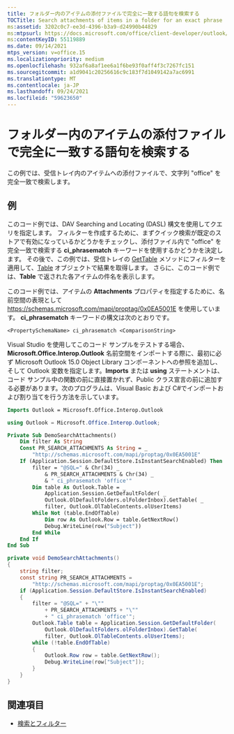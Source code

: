 ```yaml
---
title: フォルダー内のアイテムの添付ファイルで完全に一致する語句を検索する
TOCTitle: Search attachments of items in a folder for an exact phrase
ms:assetid: 3202c0c7-ee3d-4396-b3a9-d24990b44829
ms:mtpsurl: https://docs.microsoft.com/office/client-developer/outlook/pia/how-to-search-attachments-of-items-in-a-folder-for-an-exact-phrase?redirectedfrom=MSDN
ms:contentKeyID: 55119889
ms.date: 09/14/2021
mtps_version: v=office.15
ms.localizationpriority: medium
ms.openlocfilehash: 932af6a8af1ee6a1f6be93f0aff4f3c7267fc151
ms.sourcegitcommit: a1d9041c20256616c9c183f7d1049142a7ac6991
ms.translationtype: MT
ms.contentlocale: ja-JP
ms.lasthandoff: 09/24/2021
ms.locfileid: "59623650"
---
```

# <a name="search-attachments-of-items-in-a-folder-for-an-exact-phrase"></a>フォルダー内のアイテムの添付ファイルで完全に一致する語句を検索する

この例では、受信トレイ内のアイテムへの添付ファイルで、文字列 "office" を完全一致で検索します。

## <a name="example"></a>例

このコード例では、DAV Searching and Locating (DASL) 構文を使用してクエリを指定します。 フィルターを作成するために、まずクイック検索が既定のストアで有効になっているかどうかをチェックし、添付ファイル内で "office" を完全一致で検索する **ci\_phrasematch** キーワードを使用するかどうかを決定します。 その後で、この例では、受信トレイの [GetTable](/dotnet/api/microsoft.office.interop.outlook.mapifolder.gettable.md) メソッドにフィルターを適用して、[Table](/dotnet/api/microsoft.office.interop.outlook.table.md) オブジェクトで結果を取得します。 さらに、このコード例では、**Table** で返された各アイテムの件名を表示します。

このコード例では、アイテムの **Attachments** プロパティを指定するために、名前空間の表現として https://schemas.microsoft.com/mapi/proptag/0x0EA5001E を使用しています。 **ci\_phrasematch** キーワードの構文は次のとおりです。

`<PropertySchemaName> ci_phrasematch <ComparisonString>`

Visual Studio を使用してこのコード サンプルをテストする場合、**Microsoft.Office.Interop.Outlook** 名前空間をインポートする際に、最初に必ず Microsoft Outlook 15.0 Object Library コンポーネントへの参照を追加し、そして Outlook 変数を指定します。**Imports** または **using** ステートメントは、コード サンプル中の関数の前に直接置かれず、Public クラス宣言の前に追加する必要があります。次のプログラムは、Visual Basic および C\#でインポートおよび割り当てを行う方法を示しています。

```vb
Imports Outlook = Microsoft.Office.Interop.Outlook
```

```csharp
using Outlook = Microsoft.Office.Interop.Outlook;
```

```vb
Private Sub DemoSearchAttachments()
    Dim filter As String
    Const PR_SEARCH_ATTACHMENTS As String = _
        "http://schemas.microsoft.com/mapi/proptag/0x0EA5001E"
    If (Application.Session.DefaultStore.IsInstantSearchEnabled) Then
        filter = "@SQL=" & Chr(34) _
            & PR_SEARCH_ATTACHMENTS & Chr(34) _
            & " ci_phrasematch 'office'"
        Dim table As Outlook.Table = _
            Application.Session.GetDefaultFolder( _
            Outlook.OlDefaultFolders.olFolderInbox).GetTable( _
            filter, Outlook.OlTableContents.olUserItems)
        While Not (table.EndOfTable)
            Dim row As Outlook.Row = table.GetNextRow()
            Debug.WriteLine(row("Subject"))
        End While
    End If
End Sub
```

```csharp
private void DemoSearchAttachments()
{
    string filter;
    const string PR_SEARCH_ATTACHMENTS =
        "http://schemas.microsoft.com/mapi/proptag/0x0EA5001E";
    if (Application.Session.DefaultStore.IsInstantSearchEnabled)
    {
        filter = "@SQL=" + "\""
            + PR_SEARCH_ATTACHMENTS + "\""
            + " ci_phrasematch 'office'";
        Outlook.Table table = Application.Session.GetDefaultFolder(
            Outlook.OlDefaultFolders.olFolderInbox).GetTable(
            filter, Outlook.OlTableContents.olUserItems);
        while (!table.EndOfTable)
        {
            Outlook.Row row = table.GetNextRow();
            Debug.WriteLine(row["Subject"]);
        }
    }
}
```

## <a name="see-also"></a>関連項目

- [検索とフィルター](search-and-filter.md)
